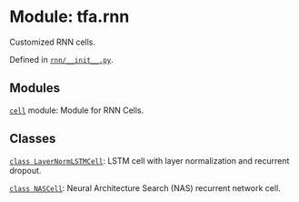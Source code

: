<div itemscope itemtype="http://developers.google.com/ReferenceObject">
<meta itemprop="name" content="tfa.rnn" />
<meta itemprop="path" content="Stable" />
</div>

# Module: tfa.rnn

Customized RNN cells.



Defined in [`rnn/__init__.py`](https://github.com/tensorflow/addons/tree/0.4-release/tensorflow_addons/rnn/__init__.py).

<!-- Placeholder for "Used in" -->


## Modules

[`cell`](../tfa/rnn/cell.md) module: Module for RNN Cells.

## Classes

[`class LayerNormLSTMCell`](../tfa/rnn/LayerNormLSTMCell.md): LSTM cell with layer normalization and recurrent dropout.

[`class NASCell`](../tfa/rnn/NASCell.md): Neural Architecture Search (NAS) recurrent network cell.

